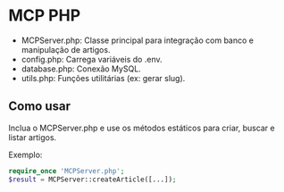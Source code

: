 # MCP PHP

- MCPServer.php: Classe principal para integração com banco e manipulação de artigos.
- config.php: Carrega variáveis do .env.
- database.php: Conexão MySQL.
- utils.php: Funções utilitárias (ex: gerar slug).

## Como usar

Inclua o MCPServer.php e use os métodos estáticos para criar, buscar e listar artigos.

Exemplo:
```php
require_once 'MCPServer.php';
$result = MCPServer::createArticle([...]);
```
